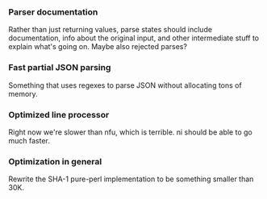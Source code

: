 ### Parser documentation
Rather than just returning values, parse states should include documentation,
info about the original input, and other intermediate stuff to explain what's
going on. Maybe also rejected parses?

### Fast partial JSON parsing
Something that uses regexes to parse JSON without allocating tons of memory.

### Optimized line processor
Right now we're slower than nfu, which is terrible. ni should be able to go
much faster.

### Optimization in general
Rewrite the SHA-1 pure-perl implementation to be something smaller than 30K.
